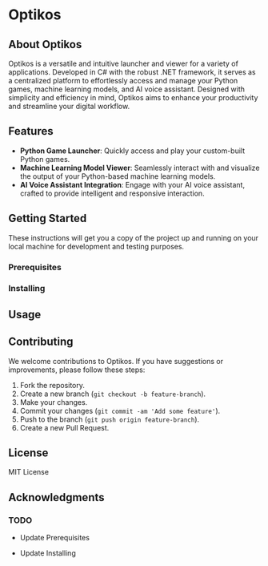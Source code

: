 # Optikos

## About Optikos
Optikos is a versatile and intuitive launcher and viewer for a variety of applications. 
Developed in C# with the robust .NET framework, it serves as a centralized platform to 
effortlessly access and manage your Python games, machine learning models, and AI voice assistant. 
Designed with simplicity and efficiency in mind, Optikos aims to enhance your productivity 
and streamline your digital workflow.

## Features
- **Python Game Launcher**: Quickly access and play your custom-built Python games.
- **Machine Learning Model Viewer**: Seamlessly interact with and visualize the output of 
  your Python-based machine learning models.
- **AI Voice Assistant Integration**: Engage with your AI voice assistant, crafted to provide 
  intelligent and responsive interaction.

## Getting Started
These instructions will get you a copy of the project up and running on your local machine 
for development and testing purposes.

### Prerequisites

### Installing

## Usage

## Contributing
We welcome contributions to Optikos. If you have suggestions or improvements, please follow 
these steps:
1. Fork the repository.
2. Create a new branch (`git checkout -b feature-branch`).
3. Make your changes.
4. Commit your changes (`git commit -am 'Add some feature'`).
5. Push to the branch (`git push origin feature-branch`).
6. Create a new Pull Request.

## License
MIT License

## Acknowledgments

### TODO

- Update Prerequisites

- Update Installing
